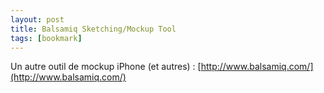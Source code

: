 ```yaml
---
layout: post
title: Balsamiq Sketching/Mockup Tool
tags: [bookmark]
---
```


Un autre outil de mockup iPhone (et autres) :
[http://www.balsamiq.com/](http://www.balsamiq.com/)
